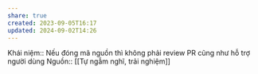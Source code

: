 ```yaml
---
share: true
created: 2023-09-05T16:17
updated: 2024-09-02T14:26
---
```

Khái niệm:: 
Nếu đóng mã nguồn thì không phải review PR cũng như hỗ trợ người dùng
Nguồn:: [[Tự ngẫm nghĩ, trải nghiệm]]
